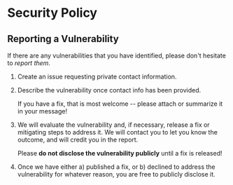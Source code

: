 # Security Policy

## Reporting a Vulnerability

If there are any vulnerabilities that you have identified, please don't hesitate to _report them_.

1. Create an issue requesting private contact information.
2. Describe the vulnerability once contact info has been provided.

   If you have a fix, that is most welcome -- please attach or summarize it in your message!

3. We will evaluate the vulnerability and, if necessary, release a fix or mitigating steps to address it. We will contact you to let you know the outcome, and will credit you in the report.

   Please **do not disclose the vulnerability publicly** until a fix is released!

4. Once we have either a) published a fix, or b) declined to address the vulnerability for whatever reason, you are free to publicly disclose it.
